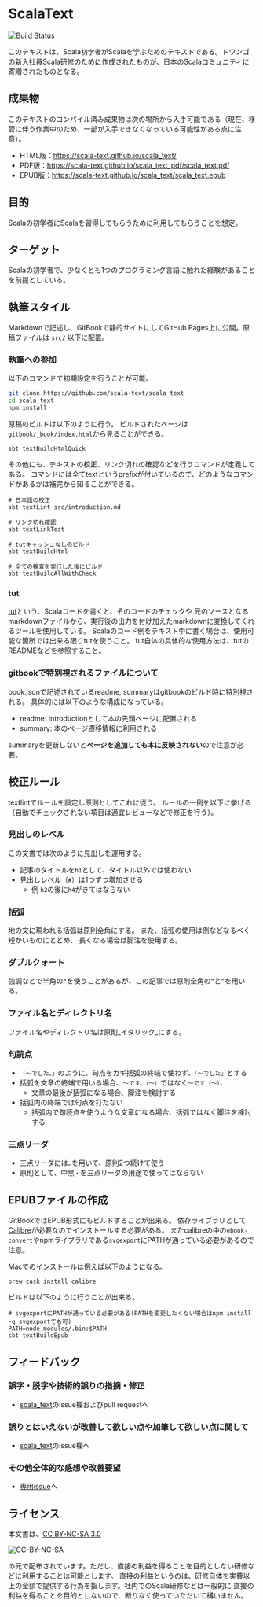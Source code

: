 # ScalaText

[![Build Status](https://api.travis-ci.org/scala-text/scala_text.svg?branch=master)](https://travis-ci.org/scala-text/scala_text)

このテキストは、Scala初学者がScalaを学ぶためのテキストである。ドワンゴの新入社員Scala研修のために作成されたものが、日本のScalaコミュニティに寄贈されたものとなる。

## 成果物

このテキストのコンパイル済み成果物は次の場所から入手可能である（現在、移管に伴う作業中のため、一部が入手できなくなっている可能性がある点に注意）。

- HTML版：https://scala-text.github.io/scala_text/
- PDF版：https://scala-text.github.io/scala_text_pdf/scala_text.pdf
- EPUB版：https://scala-text.github.io/scala_text/scala_text.epub

## 目的

Scalaの初学者にScalaを習得してもらうために利用してもらうことを想定。

## ターゲット

Scalaの初学者で、少なくとも1つのプログラミング言語に触れた経験があることを前提としている。

## 執筆スタイル

Markdownで記述し、GitBookで静的サイトにしてGitHub Pages上に公開。原稿ファイルは `src/` 以下に配置。

### 執筆への参加

以下のコマンドで初期設定を行うことが可能。

```sh
git clone https://github.com/scala-text/scala_text
cd scala_text
npm install
```

原稿のビルドは以下のように行う。
ビルドされたページは`gitbook/_book/index.html`から見ることができる。

```
sbt textBuildHtmlQuick
```

その他にも、テキストの校正、リンク切れの確認などを行うコマンドが定義してある。
コマンドには全てtextというprefixが付いているので、どのようなコマンドがあるかは補完から知ることができる。

```
# 日本語の校正
sbt textLint src/introduction.md

# リンク切れ確認
sbt textLinkTest

# tutキャッシュなしのビルド
sbt textBuildHtml

# 全ての検査を実行した後にビルド
sbt textBuildAllWithCheck
```

### tut

[tut](https://github.com/tpolecat/tut)という、Scalaコードを書くと、そのコードのチェックや
元のソースとなるmarkdownファイルから、実行後の出力を付け加えたmarkdownに変換してくれるツールを使用している。
Scalaのコード例をテキスト中に書く場合は、使用可能な箇所では出来る限りtutを使うこと。
tut自体の具体的な使用方法は、tutのREADMEなどを参照すること。

### gitbookで特別視されるファイルについて

book.jsonで記述されているreadme, summaryはgitbookのビルド時に特別視される。
具体的には以下のような構成になっている。

- readme: Introductionとして本の先頭ページに配置される
- summary: 本のページ遷移情報に利用される

summaryを更新しないと**ページを追加しても本に反映されない**ので注意が必要。


## 校正ルール

textlintでルールを設定し原則としてこれに従う。
ルールの一例を以下に挙げる（自動でチェックされない項目は適宜レビューなどで修正を行う）。

### 見出しのレベル

この文書では次のように見出しを運用する。

- 記事のタイトルを`h1`として、タイトル以外では使わない
- 見出しレベル（`#`）は1つずつ増加させる
  - 例 `h2`の後に`h4`がきてはならない

### 括弧

地の文に現われる括弧は原則全角にする。
また、括弧の使用は例などなるべく短かいものにとどめ、
長くなる場合は脚注を使用する。

### ダブルクォート

強調などで半角の`"`を使うことがあるが、この記事では原則全角の`“`と`”`を用いる。

### ファイル名とディレクトリ名

ファイル名やディレクトリ名は原則_イタリック_にする。

### 句読点

- `「〜でした。」`のように、句点をカギ括弧の終端で使わず、`「〜でした」`とする
- 括弧を文章の終端で用いる場合、`〜です。（〜）`ではなく`〜です（〜）。`
  - 文章の最後が括弧になる場合、脚注を検討する
- 括弧内の終端では句点を打たない
  - 括弧内で句読点を使うような文章になる場合、括弧ではなく脚注を検討する

### 三点リーダ

- 三点リーダには`…`を用いて、原則2つ続けて使う
- 原則として、中黒`・`を三点リーダの用途で使ってはならない

## EPUBファイルの作成

GitBookではEPUB形式にもビルドすることが出来る。
依存ライブラリとして[Calibre](https://calibre-ebook.com/)が必要なのでインストールする必要がある。
またcalibreの中の`ebook-convert`やnpmライブラリである`svgexport`にPATHが通っている必要があるので注意。

Macでのインストールは例えば以下のようになる。

```
brew cask install calibre
```

ビルドは以下のように行うことが出来る。

```
# svgexportにPATHが通っている必要がある(PATHを変更したくない場合はnpm install -g svgexportでも可)
PATH=node_modules/.bin:$PATH
sbt textBuildEpub
```

## フィードバック

### 誤字・脱字や技術的誤りの指摘・修正
- [scala_text](https://github.com/scala-text/scala_text)のissue欄およびpull requestへ 
  
### 誤りとはいえないが改善して欲しい点や加筆して欲しい点に関して
- [scala_text](https://github.com/scala-text/scala_text)のissue欄へ

### その他全体的な感想や改善要望
- [専用issue](https://github.com/scala-text/scala_text/issues/235)へ

## ライセンス

本文書は、[CC BY-NC-SA 3.0](https://creativecommons.org/licenses/by-nc-sa/3.0/deed.ja)

![CC-BY-NC-SA](https://licensebuttons.net/l/by-nc-sa/3.0/88x31.png)

の元で配布されています。ただし、直接の利益を得ることを目的としない研修などに利用することは可能とします。
直接の利益というのは、研修自体を実費以上の金額で提供する行為を指します。社内でのScala研修などは一般的に
直接の利益を得ることを目的としないので、断りなく使っていただいて構いません。

